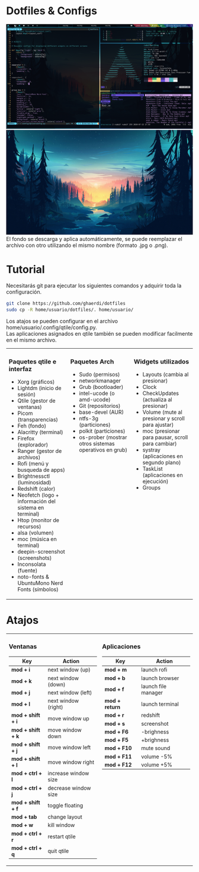 # Dotfiles & Configs

![Screenshot](.screenshot.png)
![Background](.background.jpg)
El fondo se descarga y aplica automáticamente, se puede reemplazar el archivo con otro utilizando el mismo nombre (formato .jpg o .png).


# Tutorial
Necesitarás git para ejecutar los siguientes comandos y adquirir toda la configuración.

```bash
git clone https://github.com/ghaerdi/dotfiles
sudo cp -R home/usuario/dotfiles/. home/usuario/
```
Los atajos se pueden configurar en el archivo home/usuario/.config/qtile/config.py.
<br/>
Las aplicaciones asignados en qtile también se pueden modificar facilmente en el mismo archivo.

<table><tr>

<td valign="top" width="33%">

### Paquetes qtile e interfaz
* Xorg (gráficos)
* Lightdm (inicio de sesión)
* Qtile (gestor de ventanas)
* Picom (transparencias)
* Feh (fondo)
* Alacritty (terminal)
* Firefox (explorador)
* Ranger (gestor de archivos)
* Rofi (menú y busqueda de apps)
* Brightnessctl (luminosidad)
* Redshift (calor)
* Neofetch (logo + información del sistema en terminal)
* Htop (monitor de recursos)
* alsa (volumen)
* moc (música en terminal)
* deepin-screenshot (screenshots)
* Inconsolata (fuente)
* noto-fonts & UbuntuMono Nerd Fonts (símbolos)

</td><td valign="top" width="34%">

### Paquetes Arch
* Sudo (permisos)
* networkmanager
* Grub (bootloader)
* intel-ucode (o amd-ucode)
* Git (repositorios)
* base-devel (AUR)
* ntfs-3g (particiones)
* polkit (particiones)
* os-prober (mostrar otros sistemas operativos en grub)
</td><td valign="top" width="33%">

### Widgets utilizados

* Layouts (cambia al presionar)
* Clock
* CheckUpdates (actualiza al presionar)
* Volume (mute al presionar y scroll para ajustar)
* moc (presionar para pausar, scroll para cambiar)
* systray (aplicaciones en segundo plano)
* TaskList (aplicaciones en ejecución)
* Groups

</td></tr></table>

# Atajos

<table><tr><td valign="top" width="50%">

### Ventanas

| Key                 | Action               |
|---------------------|----------------------|
| **mod + i**         | next window (up)     |
| **mod + k**         | next window (down)   |
| **mod + j**         | next window (left)   |
| **mod + l**         | next window (right)  |
| **mod + shift + i** | move window up       |
| **mod + shift + k** | move window down     |
| **mod + shift + j** | move window left     |
| **mod + shift + l** | move window right    |
| **mod + ctrl + l**  | increase window size |
| **mod + ctrl + j**  | decrease window size |
| **mod + shift + f** | toggle floating      |
| **mod + tab**       | change layout        |
| **mod + w**         | kill window          |
| **mod + ctrl + r**  | restart qtile        |
| **mod + ctrl + q**  | quit qtile           |

</td><td valign="top" width="50%">

### Aplicaciones

| Key                 | Action              |
|---------------------|---------------------|
| **mod + m**         | launch rofi         |
| **mod + b**         | launch browser      |
| **mod + f**         | launch file manager |
| **mod + return**    | launch terminal     |
| **mod + r**         | redshift            |
| **mod + s**         | screenshot          |
| **mod + F6**        | -brighness          |
| **mod + F5**        | +brighness          |
| **mod + F10**       | mute sound          |
| **mod + F11**       | volume -5%          |
| **mod + F12**       | volume +5%          |

</td></tr></table>
